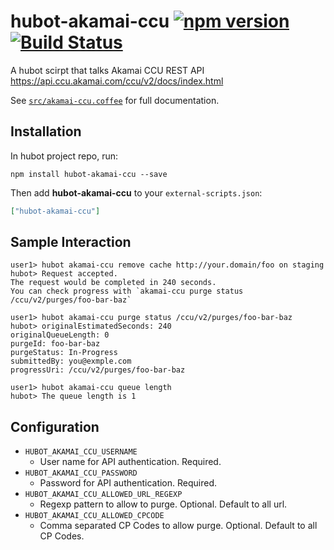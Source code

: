 # hubot-akamai-ccu [![npm version](https://badge.fury.io/js/hubot-akamai-ccu.svg)](http://badge.fury.io/js/hubot-akamai-ccu) [![Build Status](https://travis-ci.org/cou929/hubot-akamai-ccu.svg?branch=master)](https://travis-ci.org/cou929/hubot-akamai-ccu)

A hubot scirpt that talks Akamai CCU REST API https://api.ccu.akamai.com/ccu/v2/docs/index.html

See [`src/akamai-ccu.coffee`](src/akamai-ccu.coffee) for full documentation.

## Installation

In hubot project repo, run:

`npm install hubot-akamai-ccu --save`

Then add **hubot-akamai-ccu** to your `external-scripts.json`:

```json
["hubot-akamai-ccu"]
```

## Sample Interaction

```
user1> hubot akamai-ccu remove cache http://your.domain/foo on staging
hubot> Request accepted.
The request would be completed in 240 seconds.
You can check progress with `akamai-ccu purge status /ccu/v2/purges/foo-bar-baz`

user1> hubot akamai-ccu purge status /ccu/v2/purges/foo-bar-baz
hubot> originalEstimatedSeconds: 240
originalQueueLength: 0
purgeId: foo-bar-baz
purgeStatus: In-Progress
submittedBy: you@exmple.com
progressUri: /ccu/v2/purges/foo-bar-baz

user1> hubot akamai-ccu queue length
hubot> The queue length is 1
```

## Configuration

- `HUBOT_AKAMAI_CCU_USERNAME`
  - User name for API authentication. Required.
- `HUBOT_AKAMAI_CCU_PASSWORD`
  - Password for API authentication. Required.
- `HUBOT_AKAMAI_CCU_ALLOWED_URL_REGEXP`
  - Regexp pattern to allow to purge. Optional. Default to all url.
- `HUBOT_AKAMAI_CCU_ALLOWED_CPCODE`
  - Comma separated CP Codes to allow purge. Optional. Default to all CP Codes.
